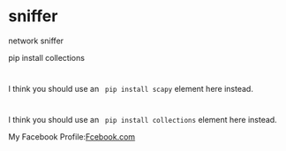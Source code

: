 # sniffer
network sniffer

pip install collections
#
I think you should use an
` pip install scapy` element here instead.

#
I think you should use an
` pip install collections` element here instead.

My Facebook Profile:[Fcebook.com](https://www.facebook.com/profile.php?id=100050215254013)
